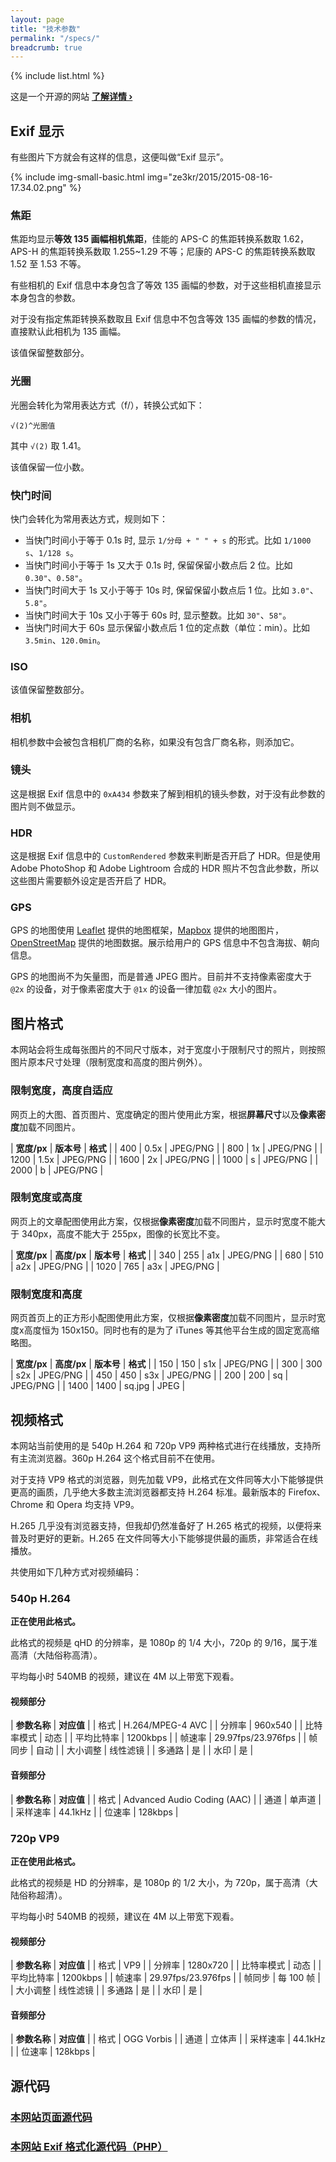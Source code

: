 ```yaml
---
layout: page
title: "技术参数"
permalink: "/specs/"
breadcrumb: true
---
```


{% include list.html %}

这是一个开源的网站 <a href="https://github.com/ZE3kr/ZE3kr.github.io"><strong>了解详情&nbsp;›</strong></a>

## Exif 显示

有些图片下方就会有这样的信息，这便叫做“Exif 显示”。

{% include img-small-basic.html img="ze3kr/2015/2015-08-16-17.34.02.png" %}

### 焦距

焦距均显示**等效 135 画幅相机焦距**，佳能的 APS-C 的焦距转换系数取 1.62，APS-H 的焦距转换系数取 1.255~1.29 不等；尼康的 APS-C 的焦距转换系数取 1.52 至 1.53 不等。

有些相机的 Exif 信息中本身包含了等效 135 画幅的参数，对于这些相机直接显示本身包含的参数。

对于没有指定焦距转换系数取且 Exif 信息中不包含等效 135 画幅的参数的情况，直接默认此相机为 135 画幅。

该值保留整数部分。

### 光圈

光圈会转化为常用表达方式（f/），转换公式如下：

```
√(2)^光圈值
```

其中 `√(2)` 取 1.41。

该值保留一位小数。

### 快门时间

快门会转化为常用表达方式，规则如下：

+ 当快门时间小于等于 0.1s 时, 显示 `1/分母 + " " + s` 的形式。比如 `1/1000 s`、`1/128 s`。
+ 当快门时间小于等于 1s 又大于 0.1s 时, 保留保留小数点后 2 位。比如 `0.30"`、`0.58"`。
+ 当快门时间大于 1s 又小于等于 10s 时, 保留保留小数点后 1 位。比如 `3.0"`、`5.8"`。
+ 当快门时间大于 10s 又小于等于 60s 时, 显示整数。比如 `30"`、`58"`。
+ 当快门时间大于 60s 显示保留小数点后 1 位的定点数（单位：min）。比如 `3.5min`、`120.0min`。

### ISO

该值保留整数部分。

### 相机

相机参数中会被包含相机厂商的名称，如果没有包含厂商名称，则添加它。

### 镜头

这是根据 Exif 信息中的 `0xA434` 参数来了解到相机的镜头参数，对于没有此参数的图片则不做显示。

### HDR

这是根据 Exif 信息中的 `CustomRendered` 参数来判断是否开启了 HDR。但是使用 Adobe PhotoShop 和 Adobe Lightroom 合成的 HDR 照片不包含此参数，所以这些图片需要额外设定是否开启了 HDR。

### GPS

GPS 的地图使用 [Leaflet](http://leafletjs.com/) 提供的地图框架，[Mapbox](http://mapbox.com/) 提供的地图图片，[OpenStreetMap](http://openstreetmap.org/) 提供的地图数据。展示给用户的 GPS 信息中不包含海拔、朝向信息。

GPS 的地图尚不为矢量图，而是普通 JPEG 图片。目前并不支持像素密度大于 `@2x` 的设备，对于像素密度大于 `@1x` 的设备一律加载 `@2x` 大小的图片。

## 图片格式

本网站会将生成每张图片的不同尺寸版本，对于宽度小于限制尺寸的照片，则按照图片原本尺寸处理（限制宽度和高度的图片例外）。

### 限制宽度，高度自适应

网页上的大图、首页图片、宽度确定的图片使用此方案，根据**屏幕尺寸**以及**像素密度**加载不同图片。

| **宽度/px** | **版本号** | **格式** |
| 400 | 0.5x | JPEG/PNG |
| 800 | 1x | JPEG/PNG |
| 1200 | 1.5x | JPEG/PNG |
| 1600 | 2x | JPEG/PNG |
| 1000 | s | JPEG/PNG |
| 2000 | b | JPEG/PNG |

### 限制宽度或高度

网页上的文章配图使用此方案，仅根据**像素密度**加载不同图片，显示时宽度不能大于 340px，高度不能大于 255px，图像的长宽比不变。

| **宽度/px** | **高度/px** | **版本号** | **格式** |
| 340 | 255 | a1x | JPEG/PNG |
| 680 | 510 | a2x | JPEG/PNG |
| 1020 | 765 | a3x | JPEG/PNG |

### 限制宽度和高度

网页首页上的正方形小配图使用此方案，仅根据**像素密度**加载不同图片，显示时宽度x高度恒为 150x150。同时也有的是为了 iTunes 等其他平台生成的固定宽高缩略图。

| **宽度/px** | **高度/px** | **版本号** | **格式** |
| 150 | 150 | s1x | JPEG/PNG |
| 300 | 300 | s2x | JPEG/PNG |
| 450 | 450 | s3x | JPEG/PNG |
| 200 | 200 | sq | JPEG/PNG |
| 1400 | 1400 | sq.jpg | JPEG |

## 视频格式

本网站当前使用的是 540p H.264 和 720p VP9 两种格式进行在线播放，支持所有主流浏览器。360p H.264 这个格式目前不在使用。

对于支持 VP9 格式的浏览器，则先加载 VP9，此格式在文件同等大小下能够提供更高的画质，几乎绝大多数主流浏览器都支持 H.264 标准。最新版本的 Firefox、Chrome 和 Opera 均支持 VP9。

H.265 几乎没有浏览器支持，但我却仍然准备好了 H.265 格式的视频，以便将来普及时更好的更新。H.265 在文件同等大小下能够提供最的画质，非常适合在线播放。

共使用如下几种方式对视频编码：

### 540p H.264

**正在使用此格式。**

此格式的视频是 qHD 的分辨率，是 1080p 的 1/4 大小，720p 的 9/16，属于准高清（大陆俗称高清）。

平均每小时 540MB 的视频，建议在 4M 以上带宽下观看。

#### 视频部分

| **参数名称** | **对应值** |
| 格式 | H.264/MPEG-4 AVC |
| 分辨率 | 960x540 |
| 比特率模式 | 动态 |
| 平均比特率 | 1200kbps |
| 帧速率 | 29.97fps/23.976fps |
| 帧同步 | 自动 |
| 大小调整 | 线性滤镜 |
| 多通路 | 是 |
| 水印 | 是 |

#### 音频部分

| **参数名称** | **对应值** |
| 格式 | Advanced Audio Coding (AAC) |
| 通道 | 单声道 |
| 采样速率 | 44.1kHz |
| 位速率 | 128kbps |

### 720p VP9

**正在使用此格式。**

此格式的视频是 HD 的分辨率，是 1080p 的 1/2 大小，为 720p，属于高清（大陆俗称超清）。

平均每小时 540MB 的视频，建议在 4M 以上带宽下观看。

#### 视频部分

| **参数名称** | **对应值** |
| 格式 | VP9  |
| 分辨率 | 1280x720 |
| 比特率模式 | 动态 |
| 平均比特率 | 1200kbps |
| 帧速率 | 29.97fps/23.976fps |
| 帧同步 | 每 100 帧 |
| 大小调整 | 线性滤镜 |
| 多通路 | 是 |
| 水印 | 是 |

#### 音频部分

| **参数名称** | **对应值** |
| 格式 | OGG Vorbis |
| 通道 | 立体声 |
| 采样速率 | 44.1kHz |
| 位速率 | 128kbps |

## 源代码

### [本网站页面源代码](https://github.com/ZE3kr/ZE3kr.github.io)

### [本网站 Exif 格式化源代码（PHP）](https://github.com/ZE3kr/ZE3kr.github.io/tree/master/_code/exif.php)
